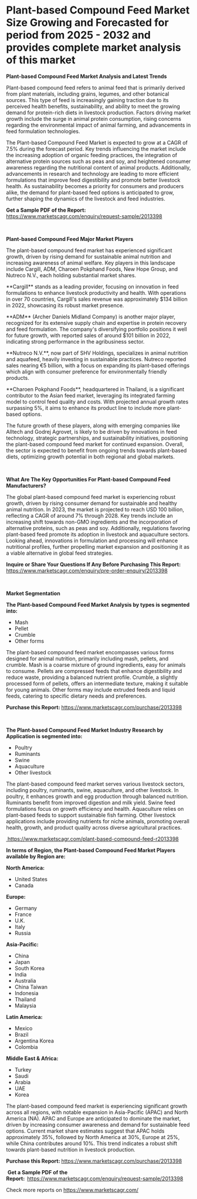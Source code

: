 <p><h1>Plant-based Compound Feed Market Size Growing and Forecasted for period from 2025 - 2032 and provides complete market analysis of this market</h1></p><p><strong>Plant-based Compound Feed Market Analysis and Latest Trends</strong></p>
<p><p>Plant-based compound feed refers to animal feed that is primarily derived from plant materials, including grains, legumes, and other botanical sources. This type of feed is increasingly gaining traction due to its perceived health benefits, sustainability, and ability to meet the growing demand for protein-rich diets in livestock production. Factors driving market growth include the surge in animal protein consumption, rising concerns regarding the environmental impact of animal farming, and advancements in feed formulation technologies. </p><p>The Plant-based Compound Feed Market is expected to grow at a CAGR of 7.5% during the forecast period. Key trends influencing the market include the increasing adoption of organic feeding practices, the integration of alternative protein sources such as peas and soy, and heightened consumer awareness regarding the nutritional content of animal products. Additionally, advancements in research and technology are leading to more efficient formulations that improve feed digestibility and promote better livestock health. As sustainability becomes a priority for consumers and producers alike, the demand for plant-based feed options is anticipated to grow, further shaping the dynamics of the livestock and feed industries.</p></p>
<p><strong>Get a Sample PDF of the Report:&nbsp;</strong> <a href="https://www.marketscagr.com/enquiry/request-sample/2013398?utm_campaign=3442&utm_medium=2&utm_source=Github&utm_content=ia&utm_term=30032025&utm_id=plant-based-compound-feed">https://www.marketscagr.com/enquiry/request-sample/2013398</a></p>
<p>&nbsp;</p>
<p><strong>Plant-based Compound Feed Major Market Players</strong></p>
<p><p>The plant-based compound feed market has experienced significant growth, driven by rising demand for sustainable animal nutrition and increasing awareness of animal welfare. Key players in this landscape include Cargill, ADM, Charoen Pokphand Foods, New Hope Group, and Nutreco N.V., each holding substantial market shares.</p><p>**Cargill** stands as a leading provider, focusing on innovation in feed formulations to enhance livestock productivity and health. With operations in over 70 countries, Cargill's sales revenue was approximately $134 billion in 2022, showcasing its robust market presence.</p><p>**ADM** (Archer Daniels Midland Company) is another major player, recognized for its extensive supply chain and expertise in protein recovery and feed formulation. The company's diversifying portfolio positions it well for future growth, with reported sales of around $101 billion in 2022, indicating strong performance in the agribusiness sector.</p><p>**Nutreco N.V.**, now part of SHV Holdings, specializes in animal nutrition and aquafeed, heavily investing in sustainable practices. Nutreco reported sales nearing €5 billion, with a focus on expanding its plant-based offerings which align with consumer preference for environmentally friendly products.</p><p>**Charoen Pokphand Foods**, headquartered in Thailand, is a significant contributor to the Asian feed market, leveraging its integrated farming model to control feed quality and costs. With projected annual growth rates surpassing 5%, it aims to enhance its product line to include more plant-based options.</p><p>The future growth of these players, along with emerging companies like Alltech and Godrej Agrovet, is likely to be driven by innovations in feed technology, strategic partnerships, and sustainability initiatives, positioning the plant-based compound feed market for continued expansion. Overall, the sector is expected to benefit from ongoing trends towards plant-based diets, optimizing growth potential in both regional and global markets.</p></p>
<p>&nbsp;</p>
<p><strong>What Are The Key Opportunities For Plant-based Compound Feed Manufacturers?</strong></p>
<p><p>The global plant-based compound feed market is experiencing robust growth, driven by rising consumer demand for sustainable and healthy animal nutrition. In 2023, the market is projected to reach USD 100 billion, reflecting a CAGR of around 7% through 2028. Key trends include an increasing shift towards non-GMO ingredients and the incorporation of alternative proteins, such as peas and soy. Additionally, regulations favoring plant-based feed promote its adoption in livestock and aquaculture sectors. Looking ahead, innovations in formulation and processing will enhance nutritional profiles, further propelling market expansion and positioning it as a viable alternative in global feed strategies.</p></p>
<p><strong>Inquire or Share Your Questions If Any Before Purchasing This Report:</strong> <a href="https://www.marketscagr.com/enquiry/pre-order-enquiry/2013398?utm_campaign=3442&utm_medium=2&utm_source=Github&utm_content=ia&utm_term=30032025&utm_id=plant-based-compound-feed">https://www.marketscagr.com/enquiry/pre-order-enquiry/2013398</a></p>
<p>&nbsp;</p>
<p><strong>Market Segmentation</strong></p>
<p><strong>The Plant-based Compound Feed Market Analysis by types is segmented into:</strong></p>
<p><ul><li>Mash</li><li>Pellet</li><li>Crumble</li><li>Other forms</li></ul></p>
<p><p>The plant-based compound feed market encompasses various forms designed for animal nutrition, primarily including mash, pellets, and crumble. Mash is a coarse mixture of ground ingredients, easy for animals to consume. Pellets are compressed feeds that enhance digestibility and reduce waste, providing a balanced nutrient profile. Crumble, a slightly processed form of pellets, offers an intermediate texture, making it suitable for young animals. Other forms may include extruded feeds and liquid feeds, catering to specific dietary needs and preferences.</p></p>
<p><strong>Purchase this Report:&nbsp;</strong><a href="https://www.marketscagr.com/purchase/2013398?utm_campaign=3442&utm_medium=2&utm_source=Github&utm_content=ia&utm_term=30032025&utm_id=plant-based-compound-feed">https://www.marketscagr.com/purchase/2013398</a></p>
<p>&nbsp;</p>
<p><strong>The Plant-based Compound Feed Market Industry Research by Application is segmented into:</strong></p>
<p><ul><li>Poultry</li><li>Ruminants</li><li>Swine</li><li>Aquaculture</li><li>Other livestock</li></ul></p>
<p><p>The plant-based compound feed market serves various livestock sectors, including poultry, ruminants, swine, aquaculture, and other livestock. In poultry, it enhances growth and egg production through balanced nutrition. Ruminants benefit from improved digestion and milk yield. Swine feed formulations focus on growth efficiency and health. Aquaculture relies on plant-based feeds to support sustainable fish farming. Other livestock applications include providing nutrients for niche animals, promoting overall health, growth, and product quality across diverse agricultural practices.</p></p>
<p><a href="https://www.marketscagr.com/plant-based-compound-feed-r2013398?utm_campaign=3442&utm_medium=2&utm_source=Github&utm_content=ia&utm_term=30032025&utm_id=plant-based-compound-feed">&nbsp;https://www.marketscagr.com/plant-based-compound-feed-r2013398</a></p>
<p><strong>In terms of Region, the Plant-based Compound Feed Market Players available by Region are:</strong></p>
<p>
    <p> <strong> North America: </strong>
        <ul>
            <li>United States</li>
            <li>Canada</li>
        </ul>
        </p> 
    <p> <strong> Europe: </strong>
        <ul>
            <li>Germany</li>
            <li>France</li>
            <li>U.K.</li>
            <li>Italy</li>
            <li>Russia</li>
        </ul>
        </p> 
    <p> <strong> Asia-Pacific: </strong>
        <ul>
            <li>China</li>
            <li>Japan</li>
            <li>South Korea</li>
            <li>India</li>
            <li>Australia</li>
            <li>China Taiwan</li>
            <li>Indonesia</li>
            <li>Thailand</li>
            <li>Malaysia</li>
        </ul>
        </p> 
    <p> <strong> Latin America: </strong>
        <ul>
            <li>Mexico</li>
            <li>Brazil</li>
            <li>Argentina Korea</li>
            <li>Colombia</li>
        </ul>
        </p> 
    <p> <strong> Middle East & Africa: </strong>
        <ul>
            <li>Turkey</li>
            <li>Saudi</li>
            <li>Arabia</li>
            <li>UAE</li>
            <li>Korea</li>
        </ul>
    </p>
    </p>
<p><p>The plant-based compound feed market is experiencing significant growth across all regions, with notable expansion in Asia-Pacific (APAC) and North America (NA). APAC and Europe are anticipated to dominate the market, driven by increasing consumer awareness and demand for sustainable feed options. Current market share estimates suggest that APAC holds approximately 35%, followed by North America at 30%, Europe at 25%, while China contributes around 10%. This trend indicates a robust shift towards plant-based nutrition in livestock production.</p></p>
<p><strong>Purchase this Report: </strong><a href="https://www.marketscagr.com/purchase/2013398?utm_campaign=3442&utm_medium=2&utm_source=Github&utm_content=ia&utm_term=30032025&utm_id=plant-based-compound-feed">https://www.marketscagr.com/purchase/2013398</a></p>
<p>&nbsp;<strong>Get a Sample PDF of the Report:&nbsp;&nbsp;</strong><a href="https://www.marketscagr.com/enquiry/request-sample/2013398?utm_campaign=3442&utm_medium=2&utm_source=Github&utm_content=ia&utm_term=30032025&utm_id=plant-based-compound-feed">https://www.marketscagr.com/enquiry/request-sample/2013398</a></p>
<p><strong></strong></p>
<p>Check more reports on <a href="https://www.marketscagr.com/?utm_campaign=3442&utm_medium=2&utm_source=Github&utm_content=ia&utm_term=30032025&utm_id=plant-based-compound-feed">https://www.marketscagr.com/</a></p>